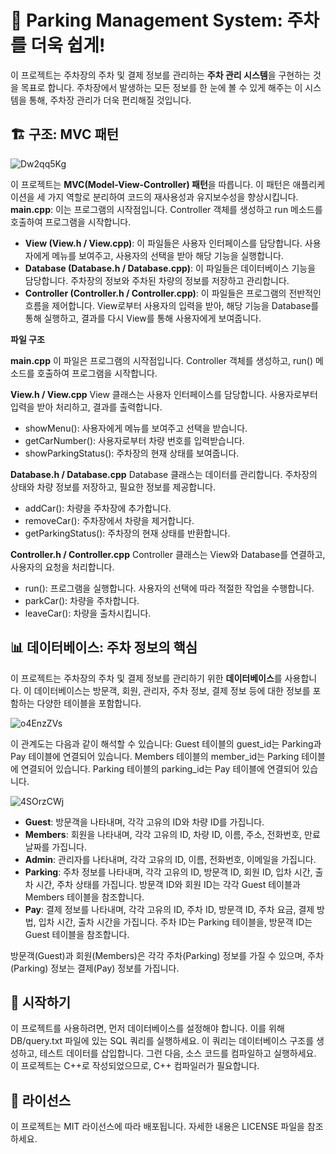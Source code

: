 # **🚗 Parking Management System: 주차를 더욱 쉽게!**


이 프로젝트는 주차장의 주차 및 결제 정보를 관리하는 **주차 관리 시스템**을 구현하는 것을 목표로 합니다. 
주차장에서 발생하는 모든 정보를 한 눈에 볼 수 있게 해주는 이 시스템을 통해, 주차장 관리가 더욱 편리해질 것입니다.

## **🏗️ 구조: MVC 패턴**
![Dw2qq5Kg](https://github.com/JHyeok97/Parking/assets/64429035/5202d2a9-526f-48ef-b9a5-5da7bdf8c845)

이 프로젝트는 **MVC(Model-View-Controller) 패턴**을 따릅니다. 이 패턴은 애플리케이션을 세 가지 역할로 분리하여 코드의 재사용성과 유지보수성을 향상시킵니다.
**main.cpp**: 이는 프로그램의 시작점입니다. Controller 객체를 생성하고 run 메소드를 호출하여 프로그램을 시작합니다.

- **View (View.h / View.cpp)**: 이 파일들은 사용자 인터페이스를 담당합니다. 사용자에게 메뉴를 보여주고, 사용자의 선택을 받아 해당 기능을 실행합니다.
- **Database (Database.h / Database.cpp)**: 이 파일들은 데이터베이스 기능을 담당합니다. 주차장의 정보와 주차된 차량의 정보를 저장하고 관리합니다.
- **Controller (Controller.h / Controller.cpp)**: 이 파일들은 프로그램의 전반적인 흐름을 제어합니다. View로부터 사용자의 입력을 받아, 해당 기능을 Database를 통해 실행하고, 결과를 다시 View를 통해 사용자에게 보여줍니다.

**파일 구조**

**main.cpp**
이 파일은 프로그램의 시작점입니다. Controller 객체를 생성하고, run() 메소드를 호출하여 프로그램을 시작합니다.

**View.h / View.cpp**
View 클래스는 사용자 인터페이스를 담당합니다. 사용자로부터 입력을 받아 처리하고, 결과를 출력합니다.

- showMenu(): 사용자에게 메뉴를 보여주고 선택을 받습니다.
- getCarNumber(): 사용자로부터 차량 번호를 입력받습니다.
- showParkingStatus(): 주차장의 현재 상태를 보여줍니다.

**Database.h / Database.cpp**
Database 클래스는 데이터를 관리합니다. 주차장의 상태와 차량 정보를 저장하고, 필요한 정보를 제공합니다.

- addCar(): 차량을 주차장에 추가합니다.
- removeCar(): 주차장에서 차량을 제거합니다.
- getParkingStatus(): 주차장의 현재 상태를 반환합니다.

**Controller.h / Controller.cpp**
Controller 클래스는 View와 Database를 연결하고, 사용자의 요청을 처리합니다.

- run(): 프로그램을 실행합니다. 사용자의 선택에 따라 적절한 작업을 수행합니다.
- parkCar(): 차량을 주차합니다.
- leaveCar(): 차량을 출차시킵니다.


## **📊 데이터베이스: 주차 정보의 핵심**

이 프로젝트는 주차장의 주차 및 결제 정보를 관리하기 위한 **데이터베이스**를 사용합니다. 
이 데이터베이스는 방문객, 회원, 관리자, 주차 정보, 결제 정보 등에 대한 정보를 포함하는 다양한 테이블을 포함합니다.

![o4EnzZVs](https://github.com/JHyeok97/Parking/assets/64429035/821d86a1-a93a-4128-85c5-22ce0d62dbde)

이 관계도는 다음과 같이 해석할 수 있습니다:
Guest 테이블의 guest_id는 Parking과 Pay 테이블에 연결되어 있습니다.
Members 테이블의 member_id는 Parking 테이블에 연결되어 있습니다.
Parking 테이블의 parking_id는 Pay 테이블에 연결되어 있습니다.

![4SOrzCWj](https://github.com/JHyeok97/Parking/assets/64429035/9440d19f-1edf-4d74-882f-95ad0c1b31e8)

- **Guest**: 방문객을 나타내며, 각각 고유의 ID와 차량 ID를 가집니다.
- **Members**: 회원을 나타내며, 각각 고유의 ID, 차량 ID, 이름, 주소, 전화번호, 만료 날짜를 가집니다.
- **Admin**: 관리자를 나타내며, 각각 고유의 ID, 이름, 전화번호, 이메일을 가집니다.
- **Parking**: 주차 정보를 나타내며, 각각 고유의 ID, 방문객 ID, 회원 ID, 입차 시간, 출차 시간, 주차 상태를 가집니다. 방문객 ID와 회원 ID는 각각 Guest 테이블과 Members 테이블을 참조합니다.
- **Pay**: 결제 정보를 나타내며, 각각 고유의 ID, 주차 ID, 방문객 ID, 주차 요금, 결제 방법, 입차 시간, 출차 시간을 가집니다. 주차 ID는 Parking 테이블을, 방문객 ID는 Guest 테이블을 참조합니다.

방문객(Guest)과 회원(Members)은 각각 주차(Parking) 정보를 가질 수 있으며, 주차(Parking) 정보는 결제(Pay) 정보를 가집니다.

## **🚀 시작하기**

이 프로젝트를 사용하려면, 먼저 데이터베이스를 설정해야 합니다. 
이를 위해 DB/query.txt 파일에 있는 SQL 쿼리를 실행하세요. 
이 쿼리는 데이터베이스 구조를 생성하고, 테스트 데이터를 삽입합니다.
그런 다음, 소스 코드를 컴파일하고 실행하세요. 이 프로젝트는 C++로 작성되었으므로, C++ 컴파일러가 필요합니다.

## **📜 라이선스**

이 프로젝트는 MIT 라이선스에 따라 배포됩니다. 자세한 내용은 LICENSE 파일을 참조하세요.
